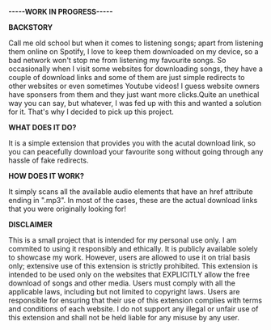 **-----WORK IN PROGRESS-----**

**BACKSTORY**

Call me old school but when it comes to listening songs; apart from listening them online on Spotify, I love
to keep them downloaded on my device, so a bad network won't stop me from listening my favourite songs. So occasionally
when I visit some websites for downloading songs, they have a couple of download links and some of them are just
simple redirects to other websites or even sometimes Youtube videos! I guess website owners have sponsers from them and
they just want more clicks.Quite an unethical way you can say, but whatever, I was fed up with this and wanted a solution
for it. That's why I decided to pick up this project.

**WHAT DOES IT DO?**

It is a simple extension that provides you with the acutal download link, so you can peacefully download your favourite
song without going through any hassle of fake redirects.

**HOW DOES IT WORK?**

It simply scans all the available audio elements that have an href attribute ending in ".mp3". In most of the cases, these
are the actual download links that you were originally looking for!

**DISCLAIMER**

This is a small project that is intended for my personal use only. I am commited to using it responsibly and ethically.
It is publicly available solely to showcase my work. However, users are allowed to use it on trial basis only; extensive
use of this extension is strictly prohibited. This extension is intended to be used only on the websites that EXPLICITLY
allow the free download of songs and other media. Users must comply with all the applicable laws, including but not limited
to copyright laws. Users are responsible for ensuring that their use of this extension complies with terms and conditions of
each website. I do not support any illegal or unfair use of this extension and shall not be held liable for any misuse by any user.
